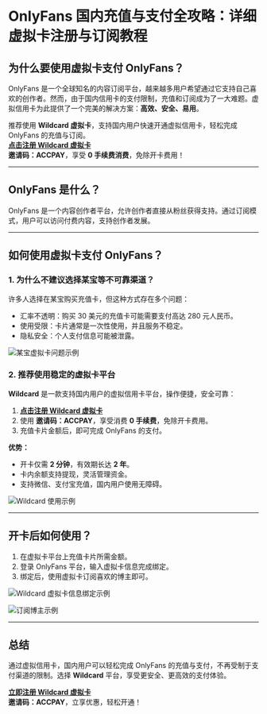 # OnlyFans 国内充值与支付全攻略：详细虚拟卡注册与订阅教程

## 为什么要使用虚拟卡支付 OnlyFans？

OnlyFans 是一个全球知名的内容订阅平台，越来越多用户希望通过它支持自己喜欢的创作者。然而，由于国内信用卡的支付限制，充值和订阅成为了一大难题。虚拟信用卡为此提供了一个完美的解决方案：**高效、安全、易用**。

推荐使用 **Wildcard 虚拟卡**，支持国内用户快速开通虚拟信用卡，轻松完成 OnlyFans 的充值与订阅。  
[**点击注册 Wildcard 虚拟卡**](https://bit.ly/bewildcard)  
**邀请码：ACCPAY**，享受 **0 手续费消费**，免除开卡费用！

---

## OnlyFans 是什么？

OnlyFans 是一个内容创作者平台，允许创作者直接从粉丝获得支持。通过订阅模式，用户可以访问付费内容，支持创作者发展。

---

## 如何使用虚拟卡支付 OnlyFans？

### 1. 为什么不建议选择某宝等不可靠渠道？

许多人选择在某宝购买充值卡，但这种方式存在多个问题：

- 汇率不透明：购买 30 美元的充值卡可能需要支付高达 280 元人民币。
- 使用受限：卡片通常是一次性使用，并且服务不稳定。
- 隐私安全：个人支付信息可能被泄露。

![某宝虚拟卡问题示例](https://chatd.oss-us-east-1.aliyuncs.com/img2/202402141156264.jpeg)

### 2. 推荐使用稳定的虚拟卡平台

**Wildcard** 是一款支持国内用户的虚拟信用卡平台，操作便捷，安全可靠：

1. [**点击注册 Wildcard 虚拟卡**](https://bit.ly/bewildcard)
2. 使用 **邀请码：ACCPAY**，享受消费 **0 手续费**，免除开卡费用。
3. 充值卡片金额后，即可完成 OnlyFans 的支付。

**优势：**

- 开卡仅需 **2 分钟**，有效期长达 **2 年**。
- 卡内余额支持提现，灵活管理资金。
- 支持微信、支付宝充值，国内用户使用无障碍。

![Wildcard 使用示例](https://chatd.oss-us-east-1.aliyuncs.com/img2/202402141225007.png)

---

## 开卡后如何使用？

1. 在虚拟卡平台上充值卡片所需金额。
2. 登录 OnlyFans 平台，输入虚拟卡信息完成绑定。
3. 绑定后，使用虚拟卡订阅喜欢的博主即可。

![Wildcard 虚拟卡信息绑定示例](https://chatd.oss-us-east-1.aliyuncs.com/img2/202402141156254.png)


![订阅博主示例](https://chatd.oss-us-east-1.aliyuncs.com/img2/202402141156183.png)

---

## 总结

通过虚拟信用卡，国内用户可以轻松完成 OnlyFans 的充值与支付，不再受制于支付渠道的限制。选择 **Wildcard** 平台，享受更安全、更高效的支付体验。

[**立即注册 Wildcard 虚拟卡**](https://bit.ly/bewildcard)  
**邀请码：ACCPAY**，立享优惠，轻松开通！

